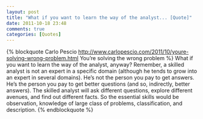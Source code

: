 ```yaml
---
layout: post
title: "What if you want to learn the way of the analyst... [Quote]"
date: 2011-10-18 23:48
comments: true
categories: [Quotes]
---
```

{% blockquote Carlo Pescio http://www.carlopescio.com/2011/10/youre-solving-wrong-problem.html You’re solving the wrong problem %}
What if you want to learn the way of the analyst, anyway? Remember, a skilled analyst is not an expert in a specific domain (although he tends to grow into an expert in several domains). He’s not the person you pay to get answers. He’s the person you pay to get better questions (and so, indirectly, better answers). The skilled analyst will ask different questions, explore different avenues, and find out different facts. So the essential skills would be observation, knowledge of large class of problems, classification, and description.
{% endblockquote %}


